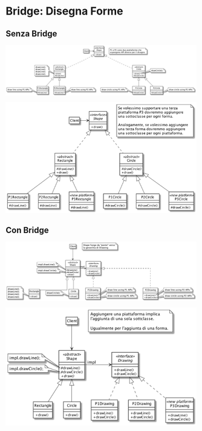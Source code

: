 # Bridge: Disegna Forme

## Senza Bridge

![Diagramma delle Classi: senza Bridge](senza/uml/class_diagram.png)

![Diagramma di Sequenza: senza Bridge esteso](senza/uml/class_diagram_esteso.png)

## Con Bridge

![Diagramma delle Classi: con Bridge](con/uml/class_diagram.png)

![Diagramma di Sequenza: con Bridge esteso](con/uml/class_diagram_esteso.png)
